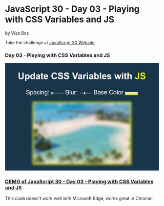 # JavaScript 30  - Day 03 - Playing with CSS Variables and JS

by Wes Bos

Take the challenge at [JavaScript 30 Website](http://www.javascript30.com)


### Day 03 - Playing with CSS Variables and JS

![Playing with CSS Variables and JS](https://github.com/DKMitt/javascript30/blob/master/Day-03-CSS-Variables+JS/images/day-3.jpg)

### [DEMO of JavaScript 30  - Day 03 - Playing with CSS Variables and JS](http://www.dkmitt.com/mycoding/JavaScript30/Day-03-CSS-Variables+JS/)
This code doesn't work well with Microsoft Edge, works great in Chrome!

